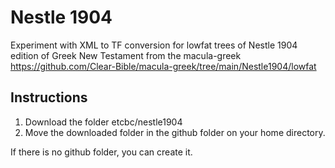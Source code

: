 # Nestle 1904
Experiment with XML to TF conversion for lowfat trees of Nestle 1904 edition of Greek New Testament from the macula-greek
https://github.com/Clear-Bible/macula-greek/tree/main/Nestle1904/lowfat

## Instructions
1. Download the folder etcbc/nestle1904
2. Move the downloaded folder in the github folder on your home directory.

If there is no github folder, you can create it.
